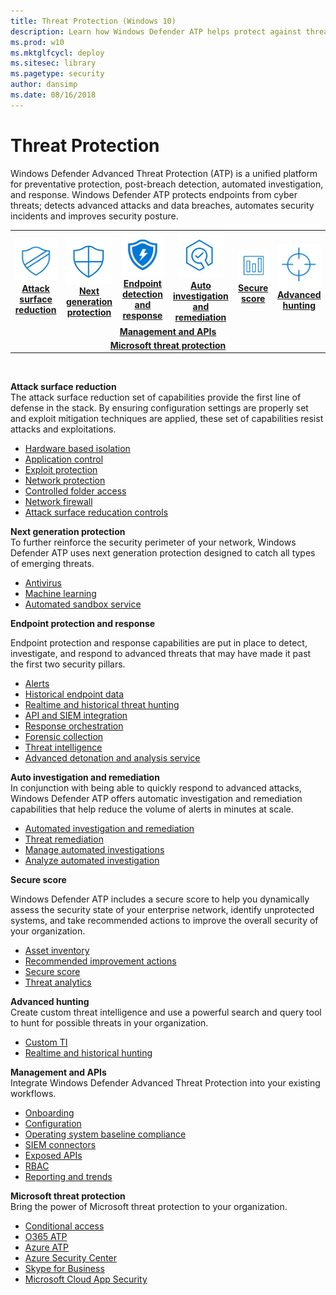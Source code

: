 ```yaml
---
title: Threat Protection (Windows 10)
description: Learn how Windows Defender ATP helps protect against threats.
ms.prod: w10
ms.mktglfcycl: deploy
ms.sitesec: library
ms.pagetype: security
author: dansimp
ms.date: 08/16/2018
---
```


# Threat Protection
Windows Defender Advanced Threat Protection (ATP) is a unified platform for preventative protection, post-breach detection, automated investigation, and response. Windows Defender ATP protects endpoints from cyber threats; detects advanced attacks and data breaches, automates security incidents and improves security posture.

<table>
<tr>
<td><a href="#asr"><center><img src="images/ASR_icon.png"> <br><b>Attack surface reduction</b></center></a></td>
<td><center><a href="#ngp"><img src="images/ngp_icon.png"><br> <b>Next generation protection</b></a></center></td>
<td><center><a href="#edr"><img src="images/edr_icon.png"><br> <b>Endpoint detection and response</b></a></center></td>
<td><center><a href="#ai"><img src="images/AR_icon.png"><br> <b>Auto investigation and remediation</b></a></center></td>
<td><center><a href="#ss"><img src="images/SS_icon.png"><br><b>Secure score</b></a></center></td>
<td><center><img src="images/AH_icon.png"><a href="#ah"><br><b>Advanced hunting</b></a></center></td>
</tr>
<tr>
<td colspan="6">
<a href="#apis"><center><b>Management and APIs</a></b></center></td>
</tr>
<tr>
<td colspan="6"><a href="#mtp"><center><b>Microsoft threat protection</a></center></b></td>
</tr>
</table>
<br>


<a name="asr"></a>

**Attack surface reduction**<br>
The attack surface reduction set of capabilities provide the first line of defense in the stack. By ensuring configuration settings are properly set and exploit mitigation techniques are applied, these set of capabilities resist attacks and exploitations. 

- [Hardware based isolation](/windows-defender-atp/overview-hardware-based-isolation.md) 
- [Application control](/windows-defender-application-control/windows-defender-application-control.md)
- [Exploit protection](/windows-defender-exploit-guard/windows-defender-exploit-guard.md)
- [Network protection](/windows-defender-exploit-guard/network-protection-exploit-guard.md)
- [Controlled folder access](/windows-defender-exploit-guard/controlled-folders-exploit-guard.md)
- [Network firewall](/windows-firewall/windows-firewall-with-advanced-security.md)
- [Attack surface reducation controls](/windows-defender-exploit-guard/attack-surface-reduction-exploit-guard.md)

<a name="ngp"></a>

**Next generation protection**<br>
To further reinforce the security perimeter of your network, Windows Defender ATP uses next generation protection designed to catch all types of emerging threats.

- [Antivirus](/windows-defender-antivirus/windows-defender-antivirus-in-windows-10.md) 
- [Machine learning](/windows-defender-antivirus/utilize-microsoft-cloud-protection-windows-defender-antivirus.md) 
- [Automated sandbox service](/windows-defender-antivirus/configure-block-at-first-sight-windows-defender-antivirus.md)


<a name="edr"></a>

**Endpoint protection and response**<br>

Endpoint protection and response capabilities are put in place to detect, investigate, and respond to advanced threats that may have made it past the first two security pillars. 

- [Alerts](/windows-defender-atp/alerts-queue-windows-defender-advanced-threat-protection.md)
- [Historical endpoint data](/windows-defender-atp/investigate-machines-windows-defender-advanced-threat-protection.md#machine-timeline)
- [Realtime and historical threat hunting](/windows-defender-atp/advanced-hunting-windows-defender-advanced-threat-protection.md)
- [API and SIEM integration](/windows-defender-atp/configure-siem-windows-defender-advanced-threat-protection.md)
- [Response orchestration](/windows-defender-atp/response-actions-windows-defender-advanced-threat-protection.md)
- [Forensic collection](/windows-defender-atp/respond-machine-alerts-windows-defender-advanced-threat-protection.md#collect-investigation-package-from-machines)
- [Threat intelligence](/windows-defender-atp/threat-indicator-concepts-windows-defender-advanced-threat-protection.md)
- [Advanced detonation and analysis service](/windows-defender-atp/respond-file-alerts-windows-defender-advanced-threat-protection#deep-analysis.md)

<a name="ai"></a>

**Auto investigation and remediation**<br>
In conjunction with being able to quickly respond to advanced attacks, Windows Defender ATP offers automatic investigation and remediation capabilities that help reduce the volume of alerts in minutes at scale. 

- [Automated investigation and remediation](/windows-defender-atp/automated-investigations-windows-defender-advanced-threat-protection.md)
- [Threat remediation](/windows-defender-atp/automated-investigations-windows-defender-advanced-threat-protection.md#how-threats-are-remediated)
- [Manage automated investigations](/windows-defender-atp/automated-investigations-windows-defender-advanced-threat-protection.md#manage-automated-investigations)
- [Analyze automated investigation](/windows-defender-atp/automated-investigations-windows-defender-advanced-threat-protection.md#analyze-automated-investigations)

<a name="sp"></a>

**Secure score**<br>

Windows Defender ATP includes a secure score to help you dynamically assess the security state of your enterprise network, identify unprotected systems, and take recommended actions to improve the overall security of your organization.
- [Asset inventory](/windows-defender-atp/secure-score-dashboard-windows-defender-advanced-threat-protection.md)
- [Recommended improvement actions](/windows-defender-atp/secure-score-dashboard-windows-defender-advanced-threat-protection.md)
- [Secure score](/windows-defender-atp/secure-score-dashboard-windows-defender-advanced-threat-protection.md)
- [Threat analytics](/windows-defender-atp/threat-analytics-dashboard-windows-defender-advanced-threat-protection.md)

<a name="hunt"></a>

**Advanced hunting**<br>
Create custom threat intelligence and use a powerful search and query tool to hunt for possible threats in your organization.

- [Custom TI](windows-defender-atp/use-custom-ti-windows-defender-advanced-threat-protection.md) 
- [Realtime and historical hunting](windows-defender-atp/advanced-hunting-windows-defender-advanced-threat-protection.md)

<a name="apis"></a>

**Management and APIs**<br>
Integrate Windows Defender Advanced Threat Protection into your existing workflows.
- [Onboarding](/windows-defender-atp/onboard-configure-windows-defender-advanced-threat-protection.md)
- [Configuration](/windows-defender-atp/preferences-setup-windows-defender-advanced-threat-protection.md)
- [Operating system baseline compliance](/windows-defender-atp/secure-score-dashboard-windows-defender-advanced-threat-protection.md)
- [SIEM connectors](/windows-defender-atp/configure-siem-windows-defender-advanced-threat-protection.md) 
- [Exposed APIs](/windows-defender-atp/exposed-apis-windows-defender-advanced-threat-protection.md)
- [RBAC](/windows-defender-atp/rbac-windows-defender-advanced-threat-protection.md)
- [Reporting and trends](/windows-defender-atp/powerbi-reports-windows-defender-advanced-threat-protection.md)

<a name="mtp"></a>

**Microsoft threat protection** <br>
Bring the power of Microsoft threat protection to your organization.
- [Conditional access](/windows-defender-atp/conditional-access-windows-defender-advanced-threat-protection.md)
- [O365 ATP](/windows-defender-atp/threat-protection-integration.md)
- [Azure ATP](/windows-defender-atp/threat-protection-integration.md)
- [Azure Security Center](/windows-defender-atp/threat-protection-integration.md)
- [Skype for Business](/windows-defender-atp/threat-protection-integration.md) 
- [Microsoft Cloud App Security](/windows-defender-atp/threat-protection-integration.md)













